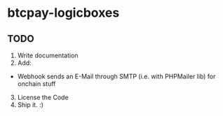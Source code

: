 # btcpay-logicboxes

## TODO

1. Write documentation
2. Add:
 * Webhook sends an E-Mail through SMTP (i.e. with PHPMailer lib) for onchain stuff
3. License the Code
4. Ship it. :)
